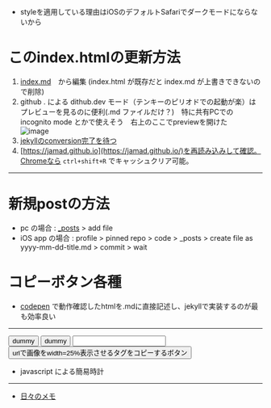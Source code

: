 <link rel="stylesheet" type="text/css" href="/assets/css/styles.css">

* styleを適用している理由はiOSのデフォルトSafariでダークモードにならないから



# このindex.htmlの更新方法 
1. [index.md](https://github.com/jamad/jamad.github.io/edit/master/index.md)　から編集 (index.html が既存だと index.md が上書きできないので削除)
2. github . による dithub.dev モード（テンキーのピリオドでの起動が楽）はプレビューを見るのに便利(.md ファイルだけ？)　特に共有PCでのincognito mode とかで使えそう　右上のここでpreviewを開けた　![image](https://github.com/jamad/jamad.github.io/assets/949913/373dca2f-3872-465f-9245-2d8693d9cddd)
1. [jekyllのconversion完了を待つ](https://github.com/jamad/jamad.github.io/actions)
1. [https://jamad.github.io](https://jamad.github.io/)を再読み込みして確認。Chromeなら `ctrl+shift+R` でキャッシュクリア可能。

---

# 新規postの方法
* pc の場合 : [_posts](https://github.com/jamad/jamad.github.io/tree/master/_posts) > add file
* iOS app の場合 : profile > pinned repo > code > _posts > create file as yyyy-mm-dd-title.md > commit > wait

# コピーボタン各種
* [codepen](https://codepen.io/your-work/) で動作確認したhtmlを.mdに直接記述し、jekyllで実装するのが最も効率良い
  
---

<button onclick="copyT()" id="buttonlabel">dummy</button>
<button onclick="copyText2()"><span id="mystr">dummy</span></button>
<input type="text" id="my_userInput"> <button onclick="copyT2()" id="buttonlabel2">urlで画像をwidth=25%表示させるタグをコピーするボタン</button>

* javascript による簡易時計
<p id="tm"></p>

<script>
  str_to_copy=new Date().toISOString().slice(0,10)+'-';
  document.getElementById("buttonlabel").textContent='post用prefixのコピーボタン : '+str_to_copy;
  function copyT() {navigator.clipboard.writeText(str_to_copy);}
  
  mystr= '<link rel="stylesheet" type="text/css" href="/assets/css/styles.css">';
  document.getElementById("mystr").innerText ='CSSタグをコピーするボタン : '+mystr;
  function copyText2() { navigator.clipboard.writeText(mystr);}
  
  //example :  https://jamad.github.io/jam_clock_icon.png
  userInput = document.getElementById("my_userInput");
  userInput.addEventListener("input", function() {  document.getElementById("buttonlabel2").textContent = `<img src="${userInput.value}" width="25%">`}); // input要素の内容が変化した時に実行される関数を定義
  function copyT2() {navigator.clipboard.writeText(document.getElementById("buttonlabel2").textContent);}

  // 簡易時計
  f=(x)=>String(x).padStart(2,'0');
  g=(d=new Date())=>`${f(d.getHours())}:${f(d.getMinutes())}:${f(d.getSeconds())}`;
  u=()=>document.getElementById('tm').textContent=g();
  setInterval(u,1000);
</script>

---


* [日々のメモ](https://jamad.github.io/%E6%97%A5%E3%80%85%E3%81%AE%E3%83%A1%E3%83%A2)




